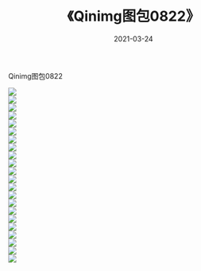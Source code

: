 ﻿---
layout: post
title:  《Qinimg图包0822》
date:   2021-03-24
img: http://imgx.orgx.ga/Qinimg图包/Qinimg图包0822/000.jpg
categories: [美女, 清纯, 唯美]
---

Qinimg图包0822

 ![](http://imgx.orgx.ga/Qinimg图包/Qinimg图包0822/001.jpg) <br>![](http://imgx.orgx.ga/Qinimg图包/Qinimg图包0822/002.jpg) <br>![](http://imgx.orgx.ga/Qinimg图包/Qinimg图包0822/003.jpg) <br>![](http://imgx.orgx.ga/Qinimg图包/Qinimg图包0822/004.jpg) <br>![](http://imgx.orgx.ga/Qinimg图包/Qinimg图包0822/005.jpg) <br>![](http://imgx.orgx.ga/Qinimg图包/Qinimg图包0822/006.jpg) <br>![](http://imgx.orgx.ga/Qinimg图包/Qinimg图包0822/007.jpg) <br>![](http://imgx.orgx.ga/Qinimg图包/Qinimg图包0822/008.jpg) <br>![](http://imgx.orgx.ga/Qinimg图包/Qinimg图包0822/009.jpg) <br>![](http://imgx.orgx.ga/Qinimg图包/Qinimg图包0822/010.jpg) <br>![](http://imgx.orgx.ga/Qinimg图包/Qinimg图包0822/011.jpg) <br>![](http://imgx.orgx.ga/Qinimg图包/Qinimg图包0822/012.jpg) <br>![](http://imgx.orgx.ga/Qinimg图包/Qinimg图包0822/013.jpg) <br>![](http://imgx.orgx.ga/Qinimg图包/Qinimg图包0822/014.jpg) <br>![](http://imgx.orgx.ga/Qinimg图包/Qinimg图包0822/015.jpg) <br>![](http://imgx.orgx.ga/Qinimg图包/Qinimg图包0822/016.jpg) <br>![](http://imgx.orgx.ga/Qinimg图包/Qinimg图包0822/017.jpg) <br>![](http://imgx.orgx.ga/Qinimg图包/Qinimg图包0822/018.jpg) <br>![](http://imgx.orgx.ga/Qinimg图包/Qinimg图包0822/019.jpg) <br>![](http://imgx.orgx.ga/Qinimg图包/Qinimg图包0822/020.jpg) <br>![](http://imgx.orgx.ga/Qinimg图包/Qinimg图包0822/021.jpg) <br>![](http://imgx.orgx.ga/Qinimg图包/Qinimg图包0822/022.jpg) <br>